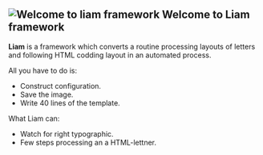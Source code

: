 ![Welcome to liam framework](http://new.tinygrab.com/fcf702cda77ee471a30017b9c33a015ab10cd9d74d.jpg)
Welcome to Liam framework
-----
**Liam** is a framework which converts a routine processing layouts
of letters and following HTML codding layout in an automated process.

All you have to do is:
* Construct configuration.
* Save the image.
* Write 40 lines of the template.

What Liam can:
* Watch for right typographic.
* Few steps processing an a HTML-lettner.